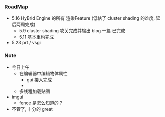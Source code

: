 ### RoadMap

* 5.16 HyBrid Engine 的所有 渲染Feature (低估了 cluster shading 的难度, 延后两周完成)
  * 5.9 cluster shading 攻关完成并输出 blog 一篇 已完成
  * 5.11 基本重构完成 
* 5.23 prt / vsgi

### Note

* 今日上午
  * 在编辑器中编辑物体属性
    * gui 接入完成
    * 
  * 多线程加载贴图
* imgui 
  * fence 是怎么知道的 ?
* 不管了, 十分的 great

